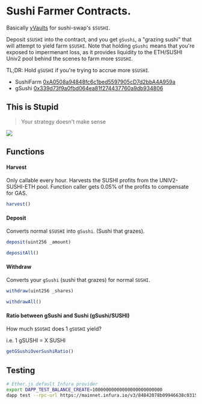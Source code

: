 # Sushi Farmer Contracts.

Basically [yVaults](https://github.com/iearn-finance/vaults/blob/master/contracts/yVault.sol) for sushi-swap's `$SUSHI`.

Deposit `$SUSHI` into the contract, and you get `gSushi`, a "grazing sushi" that will attempt to yield farm `$SUSHI`. Note that holding `gSushi` means that you're exposed to impermenant loss, as it provides liquidity to the ETH/SUSHI Univ2 pool behind the scenes to farm more `$SUSHI`.

TL;DR: Hold `gSUSHI` if you're trying to accrue more `$SUSHI`.

- SushiFarm [0xA0508a94848fc6c1bed5597905cD7d2bbA4A959a](https://etherscan.io/address/0xa0508a94848fc6c1bed5597905cd7d2bba4a959a#readContract)
- gSushi [0x339d73f9a0fbd064ea81f274437760a9db934806](https://etherscan.io/address/0x339d73f9a0fbd064ea81f274437760a9db934806)

## This is Stupid

> Your strategy doesn't make sense

![](https://i.imgur.com/RXe6aHK.png)

## Functions

#### Harvest

Only callable every hour. Harvests the SUSHI profits from the UNIV2-SUSHI-ETH pool. Function caller gets 0.05% of the profits to compensate for GAS.
```javascript
harvest()
```

#### Deposit

Converts normal `$SUSHI` into `gSushi`. (Sushi that grazes).

```javascript
deposit(uint256 _amount)
```

```javascript
depositAll()
```

#### Withdraw

Converts your `gSushi` (sushi that grazes) for normal `SUSHI`.

```javascript
withdraw(uint256 _shares)
```

```javascript
withdrawAll()
```

#### Ratio between gSushi and Sushi (gSushi/SUSHI)

How much `$SUSHI` does 1 `gSUSHI` yield?

i.e. 1 gSUSHI = X SUSHI

```javascript
getGSushiOverSushiRatio()
```

## Testing

```bash
# Ether.js default Infura provider
export DAPP_TEST_BALANCE_CREATE=10000000000000000000000000
dapp test --rpc-url https://mainnet.infura.io/v3/84842078b09946638c03157f83405213
```
